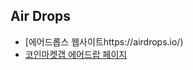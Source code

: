 ## Air Drops

* [에어드롭스 웹사이트https://airdrops.io/)
* [코인마켓갭 에어드랍 페이지](https://coinmarketcap.com/ko/airdrop/)
